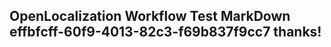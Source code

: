 <properties
ms.topic="hero-topic"
ms.test1="hero-topic"
ms.test2="test"/>

## OpenLocalization Workflow Test MarkDown effbfcff-60f9-4013-82c3-f69b837f9cc7 thanks!
